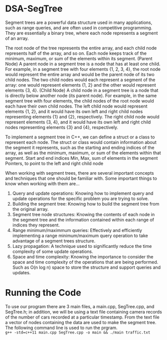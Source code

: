 # DSA-SegTree
Segment trees are a powerful data structure used in many applications, such as range queries, and are often used in competitive programming. They are essentially a binary tree, where each node represents a segment of an array.

The root node of the tree represents the entire array, and each child node represents half of the array, and so on. Each node keeps track of the minimum, maximum, or sum of the elements within its segment.
(Parent Node)
A parent node in a segment tree is a node that has at least one child. For example, in a segment tree with four elements {1, 2, 3, 4}, the root node would represent the entire array and would be the parent node of its two child nodes. The two child nodes would each represent a segment of the array: one would represent elements {1, 2} and the other would represent elements {3, 4}.
(Child Node)
A child node in a segment tree is a node that is directly below another node (its parent node). For example, in the same segment tree with four elements, the child nodes of the root node would each have their own child nodes. The left child node would represent elements {1, 2}, and it would have its own left and right child nodes representing elements {1} and {2}, respectively. The right child node would represent elements {3, 4}, and it would have its own left and right child nodes representing elements {3} and {4}, respectively.

To implement a segment tree in C++, we can define a struct or a class to represent each node. The struct or class would contain information about the segment it represents, such as the starting and ending indices of the array, as well as the minimum, maximum, or sum of the elements within that segment.
Start and end indices
Min, Max, sum of elements in the segment
Pointers, to point to the left and right child node

When working with segment trees, there are several important concepts and techniques that one should be familiar with. Some important things to know when working with them are...

1. Query and update operations: Knowing how to implement query and update operations for the specific problem you are trying to solve. 
2. Building the segment tree: Knowing how to build the segment tree from the original array.
3. Segment tree node structures: Knowing the contents of each node in the segment tree and the information contained within each range of indices they represent.
4. Range minimum/maximmum queries: Effectively and efficiently implementing a range minimum/maximum query operation to take advantage of a segment trees structure.
5. Lazy propagation: A technique used to significantly reduce the time complexity of some update operations.
6. Space and time complexity: Knowing the importance to consider the space and time complexity of the operations that are being performed. Such as O(n log n) space to store the structure and support queries and updates. 

# Running the Code
To use our program there are 3 main files, a main.cpp, SegTree.cpp, and SegTree.h; in addition, we will be using a text file containing camera records of the number of cars recorded at a particular timestamp. From the text file a vector of nodes containing the data are used to make the segment tree.\
The following command line is used to run the prgram.\
```g++ -std=c++11 main.cpp SegTree.cpp -o main && ./main traffic.txt```
